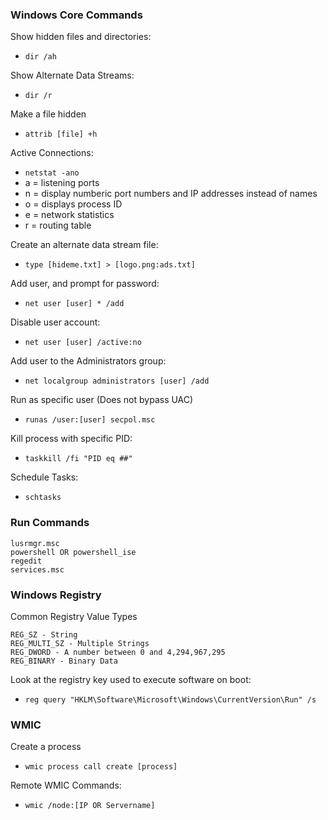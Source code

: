 ### Windows Core Commands

Show hidden files and directories:
- `dir /ah`

Show Alternate Data Streams:
- `dir /r`

Make a file hidden
- `attrib [file] +h`


Active Connections:
- `netstat -ano`
- a = listening ports
- n = display numberic port numbers and IP addresses instead of names
- o = displays process ID
- e = network statistics
- r = routing table

Create an alternate data stream file:
- `type [hideme.txt] > [logo.png:ads.txt]`

Add user, and prompt for password:
- `net user [user] * /add`

Disable user account:
- `net user [user] /active:no`

Add user to the Administrators group:
- `net localgroup administrators [user] /add`

Run as specific user (Does not bypass UAC)
- `runas /user:[user] secpol.msc`

Kill process with specific PID:
- `taskkill /fi "PID eq ##"`

Schedule Tasks:
- `schtasks`


### Run Commands
```
lusrmgr.msc
powershell OR powershell_ise
regedit
services.msc
```


### Windows Registry
Common Registry Value Types
```
REG_SZ - String
REG_MULTI_SZ - Multiple Strings
REG_DWORD - A number between 0 and 4,294,967,295
REG_BINARY - Binary Data
```

Look at the registry key used to execute software on boot:
- `reg query "HKLM\Software\Microsoft\Windows\CurrentVersion\Run" /s`


### WMIC
Create a process
- `wmic process call create [process]`

Remote WMIC Commands:
- `wmic /node:[IP OR Servername]`
